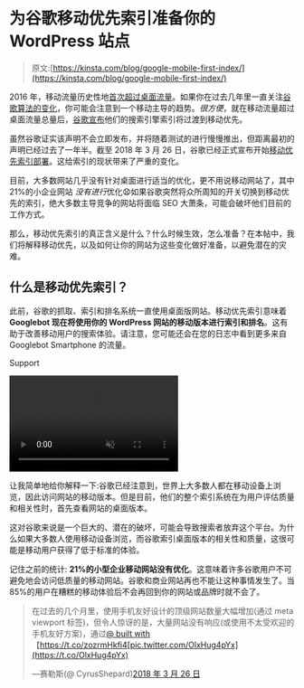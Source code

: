 # 为谷歌移动优先索引准备你的 WordPress 站点

> 原文:[https://kinsta.com/blog/google-mobile-first-index/](https://kinsta.com/blog/google-mobile-first-index/)

2016 年，移动流量历史性地[首次超过桌面流量](https://techcrunch.com/2016/11/01/mobile-internet-use-passes-desktop-for-the-first-time-study-finds/)。如果你在过去几年里一直关注[谷歌算法的变化](https://moz.com/google-algorithm-change)，你可能会注意到一个移动主导的趋势。*很方便*，就在移动流量超过桌面流量总量后，[谷歌宣布](https://webmasters.googleblog.com/2016/11/mobile-first-indexing.html)他们的搜索引擎索引将过渡到移动优先。

虽然谷歌证实该声明不会立即发布，并将随着测试的进行慢慢推出，但距离最初的声明已经过去了一年半。截至 2018 年 3 月 26 日，谷歌已经正式宣布开始[移动优先索引部署](https://webmasters.googleblog.com/2018/03/rolling-out-mobile-first-indexing.html)。这给索引的现状带来了严重的变化。

目前，大多数网站几乎没有针对桌面进行适当的优化，更不用说移动网站了，其中 21%的小企业网站 *没有进行*优化😧如果谷歌突然将众所周知的开关切换到移动优先的索引，绝大多数主导竞争的网站将面临 SEO 大萧条，可能会破坏他们目前的工作方式。

那么，移动优先索引的真正含义是什么？什么时候生效，怎么准备？在本帖中，我们将解释移动优先，以及如何让你的网站为这些变化做好准备，以避免潜在的灾难。

<link rel="stylesheet" href="https://kinsta.com/wp-content/themes/kinsta/dist/patterns/featured-snippet.css?ver=264ec3d754b6bff57ae9">

## 什么是移动优先索引？

此前，谷歌的抓取、索引和排名系统一直使用桌面版网站。移动优先索引意味着 **Googlebot 现在将使用你的 WordPress 网站的移动版本进行索引和排名**。这有助于改善移动用户的搜索体验。请注意，您可能还会在您的日志中看到更多来自 Googlebot Smartphone 的流量。

Support

<link rel="stylesheet" href="https://kinsta.com/wp-content/themes/kinsta/dist/components/ctas/cta-mini.css?ver=2e932b8aba3918bfb818">

<aside class="sidebar-cta">

<form id="cta-mini-competition-form" class="cta-mini__content cta-mini__content--comparison" action="https://kinsta.com/kinsta-alternatives/" method="post"><video src="https://kinsta.com/wp-content/themes/kinsta/images/components/sidebar-cta/podium.mp4" loading="lazy" width="298" height="170" aria-hidden="true" loop="true" autoplay="true" playsinline="true" muted="true" disablepictureinpicture="true"><label for="cta-mini-competitors">看看金斯塔如何与竞争对手一较高下。</label> <select name="cta-mini-competitors" id="cta-mini-competitors"><option value="">选择您的提供商</option> <option value="https://kinsta.com/wp-engine-alternative/">WP 引擎</option><option value="https://kinsta.com/siteground-alternative/">site ground</option><option value="https://kinsta.com/godaddy-alternative/">GoDaddy</option><option value="https://kinsta.com/bluehost-alternative/">blue host</option><option value="https://kinsta.com/flywheel-hosting-alternative/">飞轮</option><option value="https://kinsta.com/hostgator-alternative/">HostGator</option><option value="https://kinsta.com/cloudways-alternative/">Cloudways</option><option value="https://kinsta.com/aws-alternative/">AWS</option><option value="https://kinsta.com/digitalocean-alternative/">数字海洋</option> <option value="https://kinsta.com/dreamhost-alternative/">DreamHost</option> <option value="https://kinsta.com/kinsta-alternatives/">其他</option></select> <button class="button" type="submit" data-track-ga-category="sidebar-cta" data-track-ga-label="variation_comparison">比较</button>见鬼，十多年来，我们甚至没有确认过[排名前两位的因素](https://searchengineland.com/now-know-googles-top-three-search-ranking-factors-245882)。从谷歌得到一个直截了当的答案就像日全食一样罕见。移动优先索引是一个非常简单的概念，但是人们经常以不必要的复杂方式定义它。</video></form>

</aside>

让我简单地给你解释一下:谷歌已经注意到，世界上大多数人都在移动设备上浏览，因此访问网站的移动版本。但是目前，他们的整个索引系统在为用户评估质量和相关性时，首先查看网站的桌面版本。

这对谷歌来说是一个巨大的、潜在的破坏，可能会导致搜索者放弃这个平台。为什么如果大多数人使用移动设备浏览，而谷歌索引桌面版本的相关性和质量，这很可能是移动用户获得了低于标准的体验。

记住之前的统计: **21%的小型企业移动网站没有优化**。这意味着许多谷歌用户不可避免地会访问低质量的移动网站。谷歌和商业网站再也不能让这种事情发生了。当 85%的用户在糟糕的移动体验后不会再回到你的网站或品牌时就不会了。

> 在过去的几个月里，使用手机友好设计的顶级网站数量大幅增加(通过 meta viewport 标签)，但令人惊讶的是，大量网站没有响应(或使用不太受欢迎的手机友好方案)，通过[@ built with](https://twitter.com/builtwith?ref_src=twsrc%5Etfw)【https://t.co/zozrmHkfi4[pic.twitter.com/OlxHug4pYx](https://t.co/OlxHug4pYx)
> 
> —赛勒斯(@ CyrusShepard)[2018 年 3 月 26 日](https://twitter.com/CyrusShepard/status/978341195402289152?ref_src=twsrc%5Etfw)